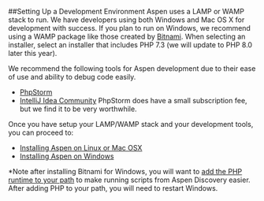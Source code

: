 ##Setting Up a Development Environment
Aspen uses a LAMP or WAMP stack to run.  We have developers using both Windows and Mac OS X for development with success. 
If you plan to run on Windows, we recommend using a WAMP package like those created by [Bitnami](https://bitnami.com/stack/wamp/installer). 
When selecting an installer, select an installer that includes PHP 7.3 (we will update to PHP 8.0 later this year). 

We recommend the following tools for Aspen development due to their ease of use and ability to debug code easily. 
- [PhpStorm](https://www.jetbrains.com/phpstorm/)
- [IntelliJ Idea Community](https://www.jetbrains.com/idea/)
PhpStorm does have a small subscription fee, but we find it to be very worthwhile. 
  
Once you have setup your LAMP/WAMP stack and your development tools, you can proceed to:
- [Installing Aspen on Linux or Mac OSX](/Admin/HelpManual?page=Installing-Aspen-Linux)
- [Installing Aspen on Windows](/Admin/HelpManual?page=Installing-Aspen-Windows)

*Note after installing Bitnami for Windows, you will want to [add the PHP runtime to your path](https://www.google.com/search?q=adding+a+file+to+windows+path) to make running scripts from Aspen Discovery easier.  After adding PHP to your path, you will need to restart Windows. 
